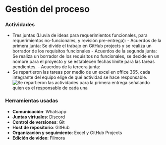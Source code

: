 # Gestión del proceso


### Actividades
- Tres juntas (Lluvia de ideas para requerimientos funcionales, para requerimientos no-funcionales, y revisión pre-entrega):
		- Acuerdos de la primera junta: Se divide el trabajo en GitHub projects y se realiza un borrador de los requisitos funcionales
		- Acuerdos de la segunda junta: Se realiza un borrador de los requisitos no funcionales, se decide en un nombre para el proyecto y se establecen fechas límite para las tareas pendientes.
		- Acuerdos de la tercera junta:
- Se repartieron las tareas por medio de un excel en office 365, cada integrante del equipo elige de qué actividad se hace responsable.
![Se repartieron las actividades para la primera entrega señalando quien es el responsable de cada una](https://atsuro0.s-ul.eu/RZJsKpIK)



### Herramientas usadas
- **Comunicación**: Whatsapp
- **Juntas virtuales**: Discord
- **Control de versiones**: Git
- **Host de repositorio**: GitHub
- **Organización y seguimiento**: Excel y GitHub Projects
- **Edición de video**: Filmora
